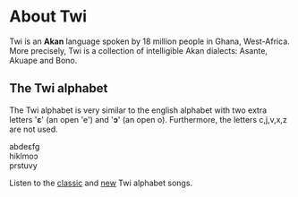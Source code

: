 # About Twi 
Twi is an **Akan** language spoken by 18 million people in Ghana, West-Africa. 
More precisely, Twi is a collection of intelligible Akan dialects: Asante, Akuape and Bono.

## The Twi alphabet 

The Twi alphabet is very similar to the english alphabet with two extra letters 
'**ɛ**' (an open 'e') and '**ɔ**' (an open o). 
Furthermore, the letters c,j,v,x,z are not used.

abdeɛfg  
hiklmoɔ  
prstuvy  

Listen to the [classic](https://youtu.be/watch?v=sI_TjqbIHfU) and [new](https://youtu.be/watch?v=RC0gV9p7US8) Twi alphabet songs.

